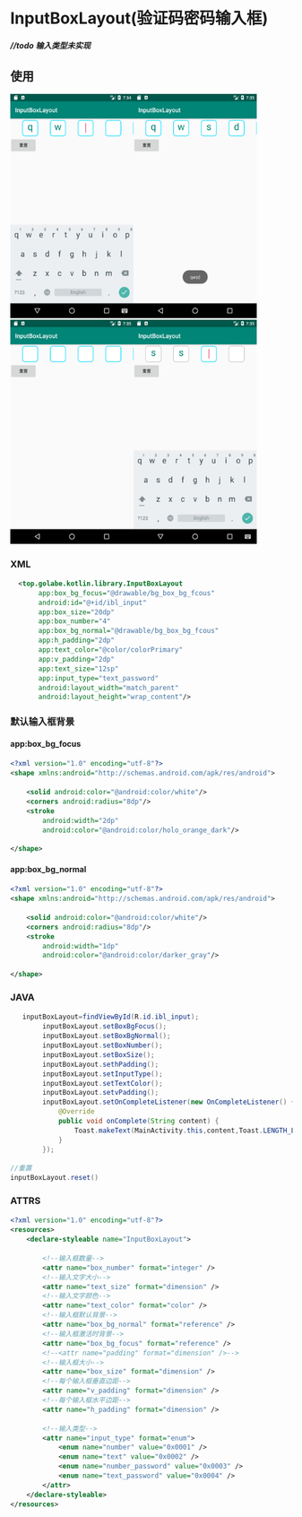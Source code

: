 # InputBoxLayout(验证码密码输入框)
##### //todo 输入类型未实现
## 使用

<img src="https://github.com/Golabe/InputBoxLayout/blob/master/images/a1.png?raw=true" width=220 height=400 /><img src="https://github.com/Golabe/InputBoxLayout/blob/master/images/a2.png?raw=true" width=220 height=400 />
<img src="https://github.com/Golabe/InputBoxLayout/blob/master/images/a3.png?raw=true" width=220 height=400 /><img src="https://github.com/Golabe/InputBoxLayout/blob/master/images/a4.png?raw=true" width=220 height=400 />
### XML 
```xml
  <top.golabe.kotlin.library.InputBoxLayout
       app:box_bg_focus="@drawable/bg_box_bg_fcous"
       android:id="@+id/ibl_input"
       app:box_size="20dp"
       app:box_number="4"
       app:box_bg_normal="@drawable/bg_box_bg_fcous"
       app:h_padding="2dp"
       app:text_color="@color/colorPrimary"
       app:v_padding="2dp"
       app:text_size="12sp"
       app:input_type="text_password"
       android:layout_width="match_parent"
       android:layout_height="wrap_content"/>
```


### 默认输入框背景
####  app:box_bg_focus
```xml
<?xml version="1.0" encoding="utf-8"?>
<shape xmlns:android="http://schemas.android.com/apk/res/android">

    <solid android:color="@android:color/white"/>
    <corners android:radius="8dp"/>
    <stroke
        android:width="2dp"
        android:color="@android:color/holo_orange_dark"/>

</shape>
```

####  app:box_bg_normal
```xml
<?xml version="1.0" encoding="utf-8"?>
<shape xmlns:android="http://schemas.android.com/apk/res/android">

    <solid android:color="@android:color/white"/>
    <corners android:radius="8dp"/>
    <stroke
        android:width="1dp"
        android:color="@android:color/darker_gray"/>

</shape>
```
### JAVA

```java
   inputBoxLayout=findViewById(R.id.ibl_input);
        inputBoxLayout.setBoxBgFocus();
        inputBoxLayout.setBoxBgNormal();
        inputBoxLayout.setBoxNumber();
        inputBoxLayout.setBoxSize();
        inputBoxLayout.sethPadding();
        inputBoxLayout.setInputType();
        inputBoxLayout.setTextColor();
        inputBoxLayout.setvPadding();
        inputBoxLayout.setOnCompleteListener(new OnCompleteListener() {
            @Override
            public void onComplete(String content) {
                Toast.makeText(MainActivity.this,content,Toast.LENGTH_LONG).show();
            }
        });

//重置
inputBoxLayout.reset()
```
### ATTRS
```xml
<?xml version="1.0" encoding="utf-8"?>
<resources>
    <declare-styleable name="InputBoxLayout">

        <!--输入框数量-->
        <attr name="box_number" format="integer" />
        <!--输入文字大小-->
        <attr name="text_size" format="dimension" />
        <!--输入文字颜色-->
        <attr name="text_color" format="color" />
        <!--输入框默认背景-->
        <attr name="box_bg_normal" format="reference" />
        <!--输入框激活时背景-->
        <attr name="box_bg_focus" format="reference" />
        <!--<attr name="padding" format="dimension" />-->
        <!--输入框大小-->
        <attr name="box_size" format="dimension" />
        <!--每个输入框垂直边距-->
        <attr name="v_padding" format="dimension" />
        <!--每个输入框水平边距-->
        <attr name="h_padding" format="dimension" />

        <!--输入类型-->
        <attr name="input_type" format="enum">
            <enum name="number" value="0x0001" />
            <enum name="text" value="0x0002" />
            <enum name="number_password" value="0x0003" />
            <enum name="text_password" value="0x0004" />
        </attr>
    </declare-styleable>
</resources>

```
